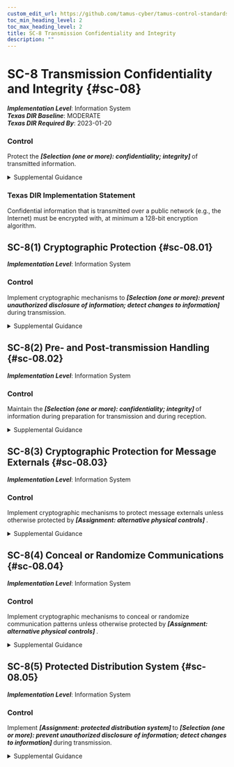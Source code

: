 ```yaml
---
custom_edit_url: https://github.com/tamus-cyber/tamus-control-standards/tree/main/content/tamus.edu/TAMUS_profile.xml
toc_min_heading_level: 2
toc_max_heading_level: 2
title: SC-8 Transmission Confidentiality and Integrity
description: ""
---
```


# SC-8 Transmission Confidentiality and Integrity {#sc-08}

_**Implementation Level**_: Information System\
_**Texas DIR Baseline**_: MODERATE\
_**Texas DIR Required By**_: 2023-01-20

### Control

Protect the <strong title="sc-08_odp"> <em>[Selection (one or more): confidentiality; integrity]</em> </strong> of transmitted information.

<details>
  <summary>Supplemental Guidance</summary>

Protecting the confidentiality and integrity of transmitted information applies to internal and external networks as well as any system components that can transmit information, including servers, notebook computers, desktop computers, mobile devices, printers, copiers, scanners, facsimile machines, and radios. Unprotected communication paths are exposed to the possibility of interception and modification. Protecting the confidentiality and integrity of information can be accomplished by physical or logical means. Physical protection can be achieved by using protected distribution systems. A protected distribution system is a wireline or fiber-optics telecommunications system that includes terminals and adequate electromagnetic, acoustical, electrical, and physical controls to permit its use for the unencrypted transmission of classified information. Logical protection can be achieved by employing encryption techniques.

</details>

### Texas DIR Implementation Statement

Confidential information that is transmitted over a public network (e.g., the Internet) must be encrypted with, at minimum a 128-bit encryption algorithm.

## SC-8(1) Cryptographic Protection {#sc-08.01}

_**Implementation Level**_: Information System

### Control

Implement cryptographic mechanisms to <strong title="sc-08.01_odp"> <em>[Selection (one or more): prevent unauthorized disclosure of information; detect changes to information]</em> </strong> during transmission.

<details>
  <summary>Supplemental Guidance</summary>

Encryption protects information from unauthorized disclosure and modification during transmission. Cryptographic mechanisms that protect the confidentiality and integrity of information during transmission include TLS and IPSec. Cryptographic mechanisms used to protect information integrity include cryptographic hash functions that have applications in digital signatures, checksums, and message authentication codes.

</details>

## SC-8(2) Pre- and Post-transmission Handling {#sc-08.02}

_**Implementation Level**_: Information System

### Control

Maintain the <strong title="sc-08.02_odp"> <em>[Selection (one or more): confidentiality; integrity]</em> </strong> of information during preparation for transmission and during reception.

<details>
  <summary>Supplemental Guidance</summary>

Information can be unintentionally or maliciously disclosed or modified during preparation for transmission or during reception, including during aggregation, at protocol transformation points, and during packing and unpacking. Such unauthorized disclosures or modifications compromise the confidentiality or integrity of the information.

</details>

## SC-8(3) Cryptographic Protection for Message Externals {#sc-08.03}

_**Implementation Level**_: Information System

### Control

Implement cryptographic mechanisms to protect message externals unless otherwise protected by <strong title="sc-08.03_odp"> <em>[Assignment: alternative physical controls]</em> </strong>.

<details>
  <summary>Supplemental Guidance</summary>

Cryptographic protection for message externals addresses protection from the unauthorized disclosure of information. Message externals include message headers and routing information. Cryptographic protection prevents the exploitation of message externals and applies to internal and external networks or links that may be visible to individuals who are not authorized users. Header and routing information is sometimes transmitted in clear text (i.e., unencrypted) because the information is not identified by organizations as having significant value or because encrypting the information can result in lower network performance or higher costs. Alternative physical controls include protected distribution systems.

</details>

## SC-8(4) Conceal or Randomize Communications {#sc-08.04}

_**Implementation Level**_: Information System

### Control

Implement cryptographic mechanisms to conceal or randomize communication patterns unless otherwise protected by <strong title="sc-08.04_odp"> <em>[Assignment: alternative physical controls]</em> </strong>.

<details>
  <summary>Supplemental Guidance</summary>

Concealing or randomizing communication patterns addresses protection from unauthorized disclosure of information. Communication patterns include frequency, periods, predictability, and amount. Changes to communications patterns can reveal information with intelligence value, especially when combined with other available information related to the mission and business functions of the organization. Concealing or randomizing communications prevents the derivation of intelligence based on communications patterns and applies to both internal and external networks or links that may be visible to individuals who are not authorized users. Encrypting the links and transmitting in continuous, fixed, or random patterns prevents the derivation of intelligence from the system communications patterns. Alternative physical controls include protected distribution systems.

</details>

## SC-8(5) Protected Distribution System {#sc-08.05}

_**Implementation Level**_: Information System

### Control

Implement <strong title="sc-08.05_odp.01"> <em>[Assignment: protected distribution system]</em> </strong> to <strong title="sc-08.05_odp.02"> <em>[Selection (one or more): prevent unauthorized disclosure of information; detect changes to information]</em> </strong> during transmission.

<details>
  <summary>Supplemental Guidance</summary>

The purpose of a protected distribution system is to deter, detect, and/or make difficult physical access to the communication lines that carry national security information.

</details>

